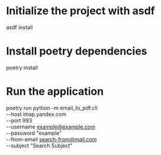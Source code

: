 # Initialize the project with asdf
asdf install

# Install poetry dependencies
poetry install

# Run the application
poetry run python -m email_to_pdf.cli \
    --host imap.yandex.com \
    --port 993 \
    --username example@example.com \
    --password "example" \
    --from-email search-from@mail.com \
    --subject "Search Subject"